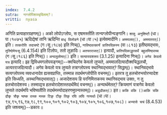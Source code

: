 ```yaml
---
index:  7.4.2
sutra:  नाग्लोपिशास्वृदिताम्?।
vritti:  nyasa
---
```


अगिति प्रत्याहारग्रहणम्()। अको लोपोऽग्लोपः, स एषामस्तीति तान्यग्लोपीन्यङ्गानि। `शासु अनुशिष्टौ` (धा।पा।१०७५) ऋदिद्येषां तानि ऋदिन्ति `बाधृ विलोडने` (धा।पा।५) इत्येवमादीनि। `अममालत्(), अममातरत्()` इति। `तत्करोति तदाचष्टे` (ग।सू।१८७) इति णिच्(), `णाविष्ठवत्कार्यं प्रातिपदिकस्य` (वा।८१३) इतीष्ठवद्भावः, `तुरिष्ठेमेयःसु` (6.4.154) इति टिलोपः, ततो लुङादिः। `अतयरराजत्()` इत्यादौ, `प्रातिपदिकाद्धात्वर्थे बहुलमिष्ठवच्च` (ग।सू।१८६) इति णिच्()। `अन्वलुलोमत्()` इति। `सत्यापपाशरूप` (3.1.25) इत्यादिना णिच्()।
`अगेव केवलो यत्र` इत्यादि। इह द्विविधमगलोपयङ्गम्()--क्वचिदगेव केवलो लुप्यते, अममालदित्यादौक्वचिद्धलचौ, अत्यरराजदित्यादौ। अगेव केवलो यत्र लुप्यते तत्राग्लोपस्य स्थानिवद्भावात्? सिद्धम्()। स्थानिवद्भावे सत्यग्लोपस्य व्यवधानादेव ह्यसवप्राप्तिः, तस्मान्न तदर्थमग्लोपीति वचनम्()। इतरत्र तु हलचोरुभयोरप्यादेश इति सिध्यति, अस्थानिवद्भावात्()। अजादेशसय हि परनिमित्तकस्य स्थानिवद्भाव उक्तः, न तु हलचोरादेशस्य। तस्माद्यत्र हलचोरादेशास्तदर्थमिदं वचनम्()। अन्यार्थमेतत्? क्रियमाणं यत्रागेव केवलो लुप्यते तदर्थमपि भविष्यतीति तदर्थमस्योदाहरणमुपन्यस्तम्()। `अडुढौकत्()` इत। `ककि वकि ()आकि त्रकि ढौकृ त्रौकृ ष्वष्क वस्क मस्क टिकृ टीकृ तिकृ रघि लघि गत्यर्थाः` (धा।पा।९४,९५,९६,९७,९८,९९,१००,१०१,१०२,१०३,१०४,१०५,१०६,१०७,१०८)। `अभ्यासे चचं` (8.4.53) इति जश्त्वम्()--डकारः॥
